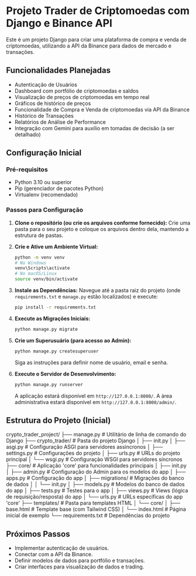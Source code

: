 # Projeto Trader de Criptomoedas com Django e Binance API

Este é um projeto Django para criar uma plataforma de compra e venda de criptomoedas, utilizando a API da Binance para dados de mercado e transações.

## Funcionalidades Planejadas
* Autenticação de Usuários
* Dashboard com portfólio de criptomoedas e saldos
* Visualização de preços de criptomoedas em tempo real
* Gráficos de histórico de preços
* Funcionalidade de Compra e Venda de criptomoedas via API da Binance
* Histórico de Transações
* Relatórios de Análise de Performance
* Integração com Gemini para auxílio em tomadas de decisão (a ser detalhado)

## Configuração Inicial

### Pré-requisitos
* Python 3.10 ou superior
* Pip (gerenciador de pacotes Python)
* Virtualenv (recomendado)

### Passos para Configuração
1.  **Clone o repositório (ou crie os arquivos conforme fornecido):**
    Crie uma pasta para o seu projeto e coloque os arquivos dentro dela, mantendo a estrutura de pastas.

2.  **Crie e Ative um Ambiente Virtual:**
    ```bash
    python -m venv venv
    # No Windows
    venv\Scripts\activate
    # No macOS/Linux
    source venv/bin/activate
    ```

3.  **Instale as Dependências:**
    Navegue até a pasta raiz do projeto (onde `requirements.txt` e `manage.py` estão localizados) e execute:
    ```bash
    pip install -r requirements.txt
    ```

4.  **Execute as Migrações Iniciais:**
    ```bash
    python manage.py migrate
    ```

5.  **Crie um Superusuário (para acesso ao Admin):**
    ```bash
    python manage.py createsuperuser
    ```
    Siga as instruções para definir nome de usuário, email e senha.

6.  **Execute o Servidor de Desenvolvimento:**
    ```bash
    python manage.py runserver
    ```
    A aplicação estará disponível em `http://127.0.0.1:8000/`.
    A área administrativa estará disponível em `http://127.0.0.1:8000/admin/`.

## Estrutura do Projeto (Inicial)


crypto_trader_project/
├── manage.py                 # Utilitário de linha de comando do Django
├── crypto_trader/            # Pasta do projeto Django
│   ├── init.py
│   ├── asgi.py               # Configuração ASGI para servidores assíncronos
│   ├── settings.py           # Configurações do projeto
│   ├── urls.py               # URLs do projeto principal
│   └── wsgi.py               # Configuração WSGI para servidores síncronos
├── core/                     # Aplicação 'core' para funcionalidades principais
│   ├── init.py
│   ├── admin.py              # Configuração do Admin para os modelos do app
│   ├── apps.py               # Configuração do app
│   ├── migrations/           # Migrações do banco de dados
│   │   └── init.py
│   ├── models.py             # Modelos do banco de dados do app
│   ├── tests.py              # Testes para o app
│   ├── views.py              # Views (lógica de requisição/resposta) do app
│   └── urls.py               # URLs específicas do app 'core'
├── templates/                # Pasta para templates HTML
│   └── core/
│       ├── base.html         # Template base (com Tailwind CSS)
│       └── index.html        # Página inicial de exemplo
└── requirements.txt          # Dependências do projeto


## Próximos Passos
* Implementar autenticação de usuários.
* Conectar com a API da Binance.
* Definir modelos de dados para portfólio e transações.
* Criar interfaces para visualização de dados e trading.